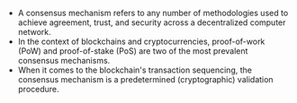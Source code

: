- A consensus mechanism refers to any number of methodologies used to achieve agreement, trust, and security across a decentralized computer network.
-   In the context of blockchains and cryptocurrencies, proof-of-work (PoW) and proof-of-stake (PoS) are two of the most prevalent consensus mechanisms.
-   When it comes to the blockchain's transaction sequencing, the consensus mechanism is a predetermined (cryptographic) validation procedure.